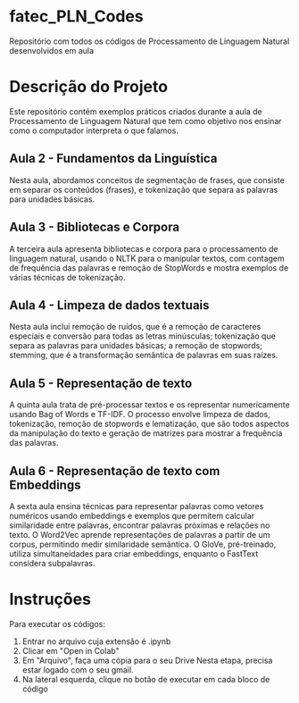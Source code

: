 # fatec_PLN_Codes
Repositório com todos os códigos de Processamento de Linguagem Natural desenvolvidos em aula

# Descrição do Projeto
Este repositório contém exemplos práticos criados durante a aula de Processamento de Linguagem Natural que tem como objetivo nos ensinar como o computador interpreta o que falamos. 

## Aula 2 - Fundamentos da Linguística
Nesta aula, abordamos conceitos de segmentação de frases, que consiste em separar os conteúdos (frases), e tokenização que separa as palavras para unidades básicas.

## Aula 3 - Bibliotecas e Corpora
A terceira aula apresenta bibliotecas e corpora para o processamento de linguagem natural, usando o NLTK para o manipular textos, com contagem de frequência das palavras e remoção de StopWords e mostra exemplos de várias técnicas de tokenização.

## Aula 4 - Limpeza de dados textuais
Nesta aula inclui remoção de ruídos, que é a remoção de caracteres especiais e conversão para todas as letras minúsculas; tokenização que separa as palavras para unidades básicas; a remoção de stopwords; stemming, que é a transformação semântica de palavras em suas raízes.

## Aula 5 - Representação de texto
A quinta aula trata de pré-processar textos e os representar numericamente usando Bag of Words e TF-IDF. O processo envolve limpeza de dados, tokenização, remoção de stopwords e lematização, que são todos aspectos da manipulação do texto e geração de matrizes para mostrar a frequência das palavras.

## Aula 6 - Representação de texto com Embeddings
A sexta aula ensina técnicas para representar palavras como vetores numéricos usando embeddings e exemplos que permitem calcular similaridade entre palavras, encontrar palavras próximas e relações no texto. O Word2Vec aprende representações de palavras a partir de um corpus, permitindo medir similaridade semântica. O GloVe, pré-treinado, utiliza simultaneidades para criar embeddings, enquanto o FastText considera subpalavras.

# Instruções
Para executar os códigos:
1. Entrar no arquivo cuja extensão é .ipynb
2. Clicar em "Open in Colab"
3. Em "Arquivo", faça uma cópia para o seu Drive
   Nesta etapa, precisa estar logado com o seu gmail.
4. Na lateral esquerda, clique no botão de executar em cada bloco de código
